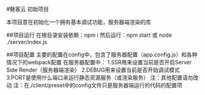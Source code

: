 #魅客云 初始项目

本项目意在初始化一个拥有基本调试功能，服务器端渲染的库

##项目运行
在根目录安装依赖：npm i
然后运行：npm start 或 node ./server/index.js

##项目配置
主要的配置在config中，包含了服务器配置（app.config.js）和各种情况下的webpack配置
在服务器配置中：
1.SSR用来设置当前是否开启Server Side Render（服务器端渲染）
2.DEBUG用来设置当前是否开始调试模式
3.PORT是使用什么端口来运行静态资源服务（或渲染服务）
注：其他配置请勿改动
注：在./client/preset中的config文件只是服务器端运行的代码的配置项

